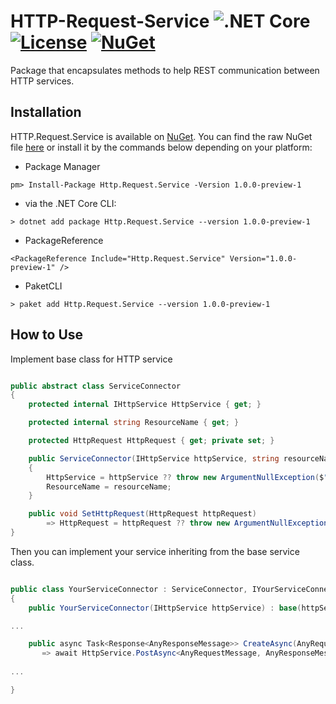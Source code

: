 # HTTP-Request-Service ![.NET Core](https://github.com/leo-oliveira-eng/HTTP-Request-Service/workflows/.NET%20Core/badge.svg) [![License](https://img.shields.io/badge/license-MIT-blue.svg)](LICENSE.md) [![NuGet](https://img.shields.io/nuget/vpre/Http.Request.Service)](https://www.nuget.org/packages/Http.Request.Service/)

Package that encapsulates methods to help REST communication between HTTP services.


## Installation

HTTP.Request.Service is available on [NuGet](https://www.nuget.org/packages/Http.Request.Service/).  You can find the raw NuGet file [here](https://www.nuget.org/api/v2/package/Http.Request.Service/1.0.0-preview-1) or install it by the commands below depending on your platform:

 - Package Manager
```
pm> Install-Package Http.Request.Service -Version 1.0.0-preview-1
```

 - via the .NET Core CLI:
```
> dotnet add package Http.Request.Service --version 1.0.0-preview-1
```

 - PackageReference
```
<PackageReference Include="Http.Request.Service" Version="1.0.0-preview-1" />
```

 - PaketCLI
```
> paket add Http.Request.Service --version 1.0.0-preview-1
```

## How to Use

Implement base class for HTTP service

```csharp

public abstract class ServiceConnector
{
    protected internal IHttpService HttpService { get; }

    protected internal string ResourceName { get; }

    protected HttpRequest HttpRequest { get; private set; }

    public ServiceConnector(IHttpService httpService, string resourceName)
    {
        HttpService = httpService ?? throw new ArgumentNullException($"{httpService}. Adicione o 'app.MakeMagicConnector();' na 'startup.css'.");
        ResourceName = resourceName;
    }

    public void SetHttpRequest(HttpRequest httpRequest)
        => HttpRequest = httpRequest ?? throw new ArgumentNullException(nameof(httpRequest));
}

```

Then you can implement your service inheriting from the base service class.

```csharp

public class YourServiceConnector : ServiceConnector, IYourServiceConnector
{
    public YourServiceConnector(IHttpService httpService) : base(httpService, "route") { }

...

    public async Task<Response<AnyResponseMessage>> CreateAsync(AnyRequestMessage requestMessage, string httpClientConfigurationName)
       => await HttpService.PostAsync<AnyRequestMessage, AnyResponseMessage>(ResourceName, requestMessage, httpClientConfigurationName);
       
...

}

```


